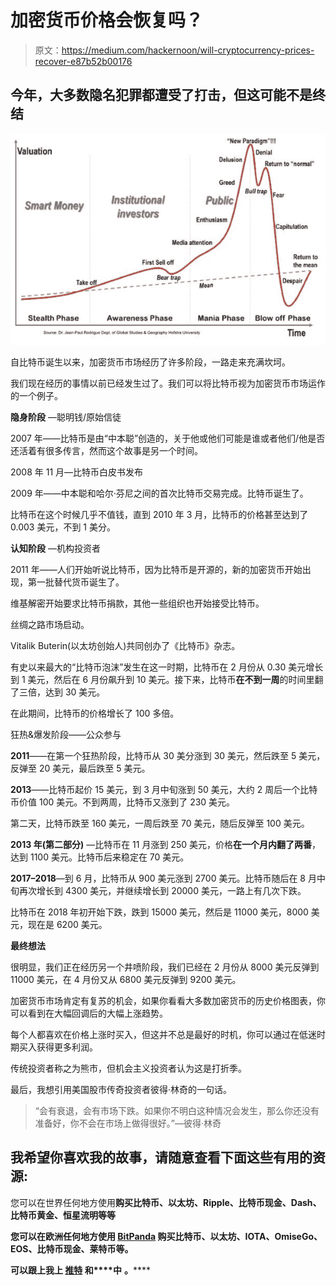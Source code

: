 # 加密货币价格会恢复吗？

> 原文：<https://medium.com/hackernoon/will-cryptocurrency-prices-recover-e87b52b00176>

## 今年，大多数隐名犯罪都遭受了打击，但这可能不是终结

![](img/b4c09011b09c199950890cfa0552873a.png)

自比特币诞生以来，加密货币市场经历了许多阶段，一路走来充满坎坷。

我们现在经历的事情以前已经发生过了。我们可以将比特币视为加密货币市场运作的一个例子。

**隐身阶段** —聪明钱/原始信徒

2007 年——比特币是由“中本聪”创造的，关于他或他们可能是谁或者他们/他是否还活着有很多传言，然而这个故事是另一个时间。

2008 年 11 月—比特币白皮书发布

2009 年——中本聪和哈尔·芬尼之间的首次比特币交易完成。比特币诞生了。

比特币在这个时候几乎不值钱，直到 2010 年 3 月，比特币的价格甚至达到了 0.003 美元，不到 1 美分。

**认知阶段** —机构投资者

2011 年——人们开始听说比特币，因为比特币是开源的，新的加密货币开始出现，第一批替代货币诞生了。

维基解密开始要求比特币捐款，其他一些组织也开始接受比特币。

丝绸之路市场启动。

Vitalik Buterin(以太坊创始人)共同创办了《比特币》杂志。

有史以来最大的“比特币泡沫”发生在这一时期，比特币在 2 月份从 0.30 美元增长到 1 美元，然后在 6 月份飙升到 10 美元。接下来，比特币**在不到一周**的时间里翻了三倍，达到 30 美元。

在此期间，比特币的价格增长了 100 多倍。

狂热&爆发阶段——公众参与

**2011**——在第一个狂热阶段，比特币从 30 美分涨到 30 美元，然后跌至 5 美元，反弹至 20 美元，最后跌至 5 美元。

**2013**——比特币起价 15 美元，到 3 月中旬涨到 50 美元，大约 2 周后一个比特币价值 100 美元。不到两周，比特币又涨到了 230 美元。

第二天，比特币跌至 160 美元，一周后跌至 70 美元，随后反弹至 100 美元。

**2013 年(第二部分)** —比特币在 11 月涨到 250 美元，价格**在一个月内翻了两番**，达到 1100 美元。比特币后来稳定在 70 美元。

**2017–2018**—到 6 月，比特币从 900 美元涨到 2700 美元。比特币随后在 8 月中旬再次增长到 4300 美元，并继续增长到 20000 美元，一路上有几次下跌。

比特币在 2018 年初开始下跌，跌到 15000 美元，然后是 11000 美元，8000 美元，现在是 6200 美元。

**最终想法**

很明显，我们正在经历另一个井喷阶段，我们已经在 2 月份从 8000 美元反弹到 11000 美元，在 4 月份又从 6800 美元反弹到 9200 美元。

加密货币市场肯定有复苏的机会，如果你看看大多数加密货币的历史价格图表，你可以看到在大幅回调后的大幅上涨趋势。

每个人都喜欢在价格上涨时买入，但这并不总是最好的时机，你可以通过在低迷时期买入获得更多利润。

传统投资者称之为熊市，但机会主义投资者认为这是打折季。

最后，我想引用美国股市传奇投资者彼得·林奇的一句话。

> “会有衰退，会有市场下跌。如果你不明白这种情况会发生，那么你还没有准备好，你不会在市场上做得很好。”—彼得·林奇

## 我希望你喜欢我的故事，请随意查看下面这些有用的资源:

您可以在世界任何地方使用[](https://cex.io/r/0/up106280379/0/)**购买比特币、以太坊、Ripple、比特币现金、Dash、比特币黄金、恒星流明等等**

**您可以在欧洲任何地方使用 [**BitPanda**](https://www.bitpanda.com/?ref=3127933809251797450) 购买比特币、以太坊、IOTA、OmiseGo、EOS、比特币现金、莱特币等。**

**可以跟上我上 [**推特**](https://twitter.com/CryptoniteTweet) 和****中** **。******